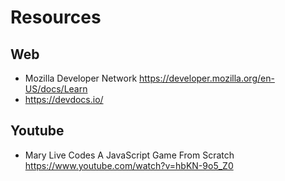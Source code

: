 # Resources

## Web

- Mozilla Developer Network https://developer.mozilla.org/en-US/docs/Learn
- https://devdocs.io/

## Youtube

- Mary Live Codes A JavaScript Game From Scratch https://www.youtube.com/watch?v=hbKN-9o5_Z0
